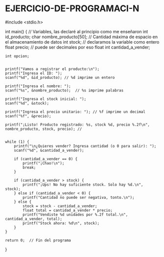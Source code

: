 # EJERCICIO-DE-PROGRAMACI-N

#include <stdio.h>  

int main() {
    // Variables, las declaré al principio como me enseñaron
    int id_producto;
    char nombre_producto[50];  // Cantidad máxima de espacio en el almacenamiento de datos
    int stock; // declaramos la variable como entero
    float precio; // puede ser decimales por eso float
    int cantidad_a_vender; 
    
    int opcion; 
    
  
    printf("Vamos a registrar el producto:\n");
    printf("Ingresa el ID: ");
    scanf("%d", &id_producto); // %d imprime un entero
    
    printf("Ingresa el nombre: ");
    scanf("%s", &nombre_producto);  // %s imprime palabras
    
    printf("Ingresa el stock inicial: ");
    scanf("%d", &stock);
    
    printf("Ingresa el precio unitario: "); // %f imprime un decimal
    scanf("%f", &precio); 
    
    printf("¡Listo! Producto registrado: %s, stock %d, precio %.2f\n", nombre_producto, stock, precio); // 
    
   
    while (1) {  
        printf("\n¿Quieres vender? Ingresa cantidad (o 0 para salir): ");
        scanf("%d", &cantidad_a_vender);
        
        if (cantidad_a_vender == 0) {
            printf("¡Chao!\n");
            break;  
        }
        
        if (cantidad_a_vender > stock) {
            printf("¡Ups! No hay suficiente stock. Solo hay %d.\n", stock);
        } else if (cantidad_a_vender < 0) {
            printf("Cantidad no puede ser negativa, tonto.\n");  
        } else {
            stock = stock - cantidad_a_vender;  
            float total = cantidad_a_vender * precio;
            printf("Vendiste %d unidades por %.2f total.\n", cantidad_a_vender, total);
            printf("Stock ahora: %d\n", stock);
        }
    }
    
    return 0;  // Fin del programa
}

